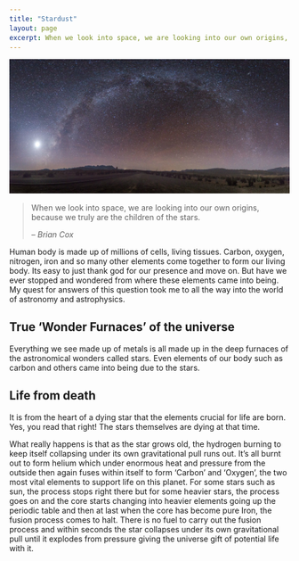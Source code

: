 ```yaml
---
title: "Stardust"
layout: page
excerpt: When we look into space, we are looking into our own origins, because we truly are the children of the stars.
---
```


![sqrt-comic](/assets/images/stars.jpg)

> When we look into space, we are looking into our own origins, 
> because we truly are the children of the stars.     
> 
> – _Brian Cox_

Human body is made up of millions of cells, living tissues. Carbon, oxygen, nitrogen, iron and so many other elements come together to form our living body. Its easy to just thank god for our presence and move on. But have we ever stopped and wondered from where these elements came into being. My quest for answers of this question took me to all the way into the world of astronomy and astrophysics.

## True ‘Wonder Furnaces’ of the universe

Everything we see made up of metals is all made up in the deep furnaces of the astronomical wonders called stars. Even elements of our body such as carbon and others came into being due to the stars.

## Life from death

It is from the heart of a dying star that the elements crucial for life are born. Yes, you read that right! The stars themselves are dying at that time.

What really happens is that as the star grows old, the hydrogen burning to keep itself collapsing under its own gravitational pull runs out. It’s all burnt out to form helium which under enormous heat and pressure from the outside then again fuses within itself to form ‘Carbon’ and ‘Oxygen’, the two most vital elements to support life on this planet. For some stars such as sun, the process stops right there but for some heavier stars, the process goes on and the core starts changing into heavier elements going up the periodic table and then at last when the core has become pure Iron, the fusion process comes to halt. There is no fuel to carry out the fusion process and within seconds the star collapses under its own gravitational pull until it explodes from pressure giving the universe gift of potential life with it.